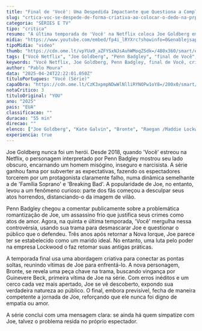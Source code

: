 ```yaml
---
title: "Final de 'Você': Uma Despedida Impactante que Questiona a Complacência do Espectador"
slug: "crtica-voc-se-despede-de-forma-criativa-ao-colocar-o-dedo-na-prpria-ferida"
categoria: "SÉRIES E TV"
tipo: "critica"
resumo: "A última temporada de 'Você' na Netflix coloca Joe Goldberg em xeque, desafiando as percepções do público com uma narrativa envolvente e crítica."
midia: "https://www.youtube.com/embed/fp4i_lRYXrc?showinfo=0&enablejsapi=1"
tipoMidia: "video"
thumb: "https://cdn.ome.lt/vpYUa9_aZFYSxNJsAuhWMoqZ5dk=/480x360/smart/extras/conteudos/Design_sem_nome_11_nDovX5q.jpg"
tags: ["Você Netflix", "Joe Goldberg", "Penn Badgley", "final de Você", "crítica de série", "séries Netflix", "despedida de série"]
keywords: "Você Netflix, Joe Goldberg, Penn Badgley, final de Você, crítica de série, séries Netflix, despedida de série"
author: "Pablo Moura"
data: "2025-04-24T22:22:01.050Z"
tituloPortugues: "Você (Série)"
capaObra: "https://cdn.ome.lt/CzK3xpmpNDwWlNlliRYNOPw1oY8=/200x0/smart/extras/capas/Captura_de_tela_2025-04-24_182343.png"
notaCritico: 3
tituloOriginal: "YOU"
ano: "2025"
pais: "EUA"
classificacao: ""
duracao: "55 min"
direcao: ""
elenco: ["Joe Goldberg", "Kate Galvin", "Bronte", "Raegan /Maddie Lockwood"]
experiencia: true
---
```


Joe Goldberg nunca foi um herói. Desde 2018, quando 'Você' estreou na Netflix, o personagem interpretado por Penn Badgley mostrou seu lado obscuro, encarnando um homem misógino, inseguro e narcisista. A série ganhou fama por subverter as expectativas, fazendo os espectadores torcerem por um protagonista claramente falho, numa dinâmica semelhante a de 'Família Soprano' e 'Breaking Bad'. A popularidade de Joe, no entanto, levou a um fenômeno curioso: parte dos fãs começou a desculpar seus atos horrendos, distanciando-o da imagem de vilão.

Penn Badgley chegou a comentar publicamente sobre a problemática romantização de Joe, um assassino frio que justifica seus crimes como atos de amor. Agora, na quinta e última temporada, 'Você' mergulha nessa controvérsia, usando sua trama para desmascarar Joe e questionar o público que o defendeu. Três anos após retornar a Nova Iorque, Joe parece ter se estabelecido como um marido ideal. No entanto, uma luta pelo poder na empresa Lockwood o faz retomar suas antigas práticas.

A temporada final usa uma abordagem criativa para conectar as pontas soltas, reunindo vítimas de Joe para enfrentá-lo. A nova personagem, Bronte, se revela uma peça chave na trama, buscando vingança por Guinevere Beck, primeira vítima de Joe na série. Com erros inéditos e um cerco cada vez mais apertado, Joe se vê descoberto, expondo sua verdadeira natureza ao público. O final, embora previsível, fecha de maneira competente a jornada de Joe, reforçando que ele nunca foi digno de empatia ou amor.

A série conclui com uma mensagem clara: se ainda há quem simpatize com Joe, talvez o problema resida no próprio espectador.